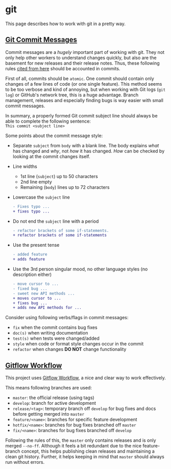# git

This page describes how to work with git in a pretty way.

## [Git Commit Messages][website_git_commit_messages]

Commit messages are a _hugely_ important part of working with git.
They not only help other workers to understand changes quickly, but also are the basement for new releases and their release notes.
Thus, these following rules [cited from here][website_git_commit_messages] should be accounted in commits.

First of all, commits should be `atomic`.
One commit should contain only changes of a few lines of code (or one single feature).
This method seems to be too verbose and kind of annoying, but when working with Git logs (`git log`) or GitHub's network tree, this is a huge advantage.
Branch management, releases and especially finding bugs is way easier with small commit messages.

In summary, a properly formed Git commit subject line should always be able to complete the following sentence:  
  `This commit <subject line>`

Some points about the commit message style:

* Separate `subject` from `body` with a blank line.
  The body explains _what_ has changed and _why_, not _how_ it has changed.
  _How_ can be checked by looking at the commit changes itself.
* Line widths
  * 1st line (`subject`) up to 50 characters
  * 2nd line empty
  * Remaining (`body`) lines up to 72 characters
* Lowercase the `subject` line

  ```diff
  - Fixes typo ...
  + fixes typo ...
  ```

* Do not end the `subject` line with a period

  ```diff
  - refactor brackets of some if-statements.
  + refactor brackets of some if-statements
  ```

* Use the present tense  

  ```diff
  - added feature
  + adds feature
  ```

* Use the 3rd person singular mood, no other language styles (no description either)  

  ```diff
  - move cursor to ...
  - fixed bug ...
  - sweet new API methods ...
  + moves cursor to ...
  + fixes bug ...
  + adds new API methods for ...
  ```

Consider using following verbs/flags in commit messages:

* `fix` when the commit contains bug fixes
* `doc(s)` when writing documentation
* `test(s)` when tests were changed/added
* `style` when code or format style changes occur in the commit
* `refactor` when changes __DO NOT__ change functionality

## [Gitflow Workflow][website_gitflow_workflow]

This project uses [Gitflow Workflow][website_gitflow_workflow], a nice and clear way to work effectively.

This means following branches are used:

* `master`: the official release (using tags)
* `develop`: branch for active development
* `release/<tag>`: temporary branch off `develop` for bug fixes and docs before getting merged into `master`
* `feature/<name>`: branches for specific feature development
* `hotfix/<name>`: branches for bug fixes branched off `master`
* `fix/<name>`: branches for bug fixes branched off `develop`

Following the rules of this, the `master` only contains releases and is only merged `--no-ff`.
Although it feels a bit redundant due to the nice feature-branch concept, this helps publishing clean releases and maintaining a clean git history.
Further, it helps keeping in mind that `master` should always run without errors.

[website_git_commit_messages]: https://chris.beams.io/posts/git-commit
[website_gitflow_workflow]: https://www.atlassian.com/git/tutorials/comparing-workflows/gitflow-workflow
